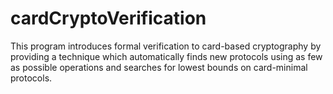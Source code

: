 # cardCryptoVerification
This program introduces formal verification to card-based cryptography by providing a technique which automatically finds new protocols using as few as possible operations and searches for lowest bounds on card-minimal protocols.
